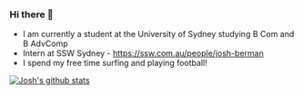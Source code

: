 ### Hi there 👋

- I am currently a student at the University of Sydney studying B Com and B AdvComp
- Intern at SSW Sydney - https://ssw.com.au/people/josh-berman
- I spend my free time surfing and playing football! 

<!--
**joshbermanssw/joshbermanssw** is a ✨ _special_ ✨ repository because its `README.md` (this file) appears on your GitHub profile.

Here are some ideas to get you started:

- 🔭 I’m currently working on ...
- 🌱 I’m currently learning ...
- 👯 I’m looking to collaborate on ...
- 🤔 I’m looking for help with ...
- 💬 Ask me about ...
- 📫 How to reach me: ...
- 😄 Pronouns: ...
- ⚡ Fun fact: ...
-->

[![Josh's github stats](https://github-readme-stats.vercel.app/api?username=joshbermanssw&theme=dark)](https://github.com/joshbermanssw/github-readme-stats)
